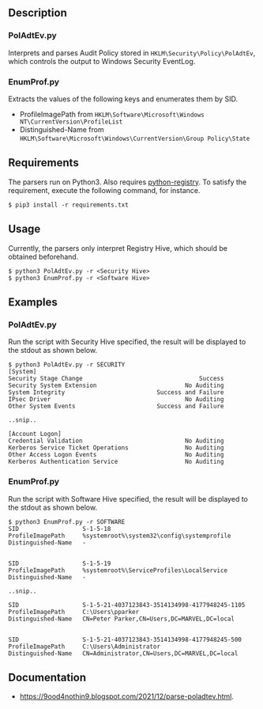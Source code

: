 ## Description

### PolAdtEv.py

Interprets and parses Audit Policy stored in `HKLM\Security\Policy\PolAdtEv`, which controls the output to Windows Security EventLog.

### EnumProf.py

Extracts the values of the following keys and enumerates them by SID.
- ProfileImagePath from  `HKLM\Software\Microsoft\Windows NT\CurrentVersion\ProfileList` 
- Distinguished-Name from `HKLM\Software\Microsoft\Windows\CurrentVersion\Group Policy\State` 

## Requirements

The parsers run on Python3. Also requires [python-registry](https://github.com/williballenthin/python-registry). To satisfy the requirement, execute the following command, for instance.

```
$ pip3 install -r requirements.txt
```

## Usage

Currently, the parsers only interpret Registry Hive, which should be obtained beforehand.

```
$ python3 PolAdtEv.py -r <Security Hive>
$ python3 EnumProf.py -r <Software Hive>
```

## Examples


### PolAdtEv.py

Run the script with Security Hive specified, the result will be displayed to the stdout as shown below.

```
$ python3 PolAdtEv.py -r SECURITY
[System]
Security Stage Change                                 Success
Security System Extension                         No Auditing
System Integrity                          Success and Failure
IPsec Driver                                      No Auditing
Other System Events                       Success and Failure

..snip..

[Account Logon]
Credential Validation                             No Auditing
Kerberos Service Ticket Operations                No Auditing
Other Access Logon Events                         No Auditing
Kerberos Authentication Service                   No Auditing
```


### EnumProf.py

Run the script with Software Hive specified, the result will be displayed to the stdout as shown below.

```
$ python3 EnumProf.py -r SOFTWARE
SID                  S-1-5-18
ProfileImagePath     %systemroot%\system32\config\systemprofile
Distinguished-Name   -


SID                  S-1-5-19
ProfileImagePath     %systemroot%\ServiceProfiles\LocalService
Distinguished-Name   -

..snip..

SID                  S-1-5-21-4037123843-3514134998-4177948245-1105
ProfileImagePath     C:\Users\pparker
Distinguished-Name   CN=Peter Parker,CN=Users,DC=MARVEL,DC=local


SID                  S-1-5-21-4037123843-3514134998-4177948245-500
ProfileImagePath     C:\Users\Administrator
Distinguished-Name   CN=Administrator,CN=Users,DC=MARVEL,DC=local
```

## Documentation

- https://9ood4nothin9.blogspot.com/2021/12/parse-poladtev.html.
